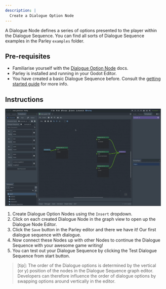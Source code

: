 ```yaml
---
description: |
  Create a Dialogue Option Node
---
```


A Dialogue Node defines a series of options presented to the player within the
Dialogue Sequence. You can find all sorts of Dialogue Sequence examples in the
Parley `examples` folder.

## Pre-requisites

- Familiarise yourself with the
  [Dialogue Option Node](../concepts/dialogue-option-node.md) docs.
- Parley is installed and running in your Godot Editor.
- You have created a basic Dialogue Sequence before. Consult the
  [getting started guide](./create-dialogue-sequence.md) for more info.

## Instructions

![Create a Dialogue Option Node](../../../www/static/docs/create-dialogue-option-node/create-dialogue-option-node.gif)

1. Create Dialogue Option Nodes using the `Insert` dropdown.
2. Click on each created Dialogue Node in the graph view to open up the Dialogue
   Node Editor.
3. Click the `Save` button in the Parley editor and there we have it! Our first
   dialogue sequence with dialogue.
4. Now connect these Nodes up with other Nodes to continue the Dialogue Sequence
   with your awesome game writing!
5. You can test out your Dialogue Sequence by clicking the Test Dialogue
   Sequence from start button.

> [tip]: The order of the Dialogue options is determined by the vertical (or y)
> position of the nodes in the Dialogue Sequence graph editor. Developers can
> therefore influence the order of dialogue options by swapping options around
> vertically in the editor.
